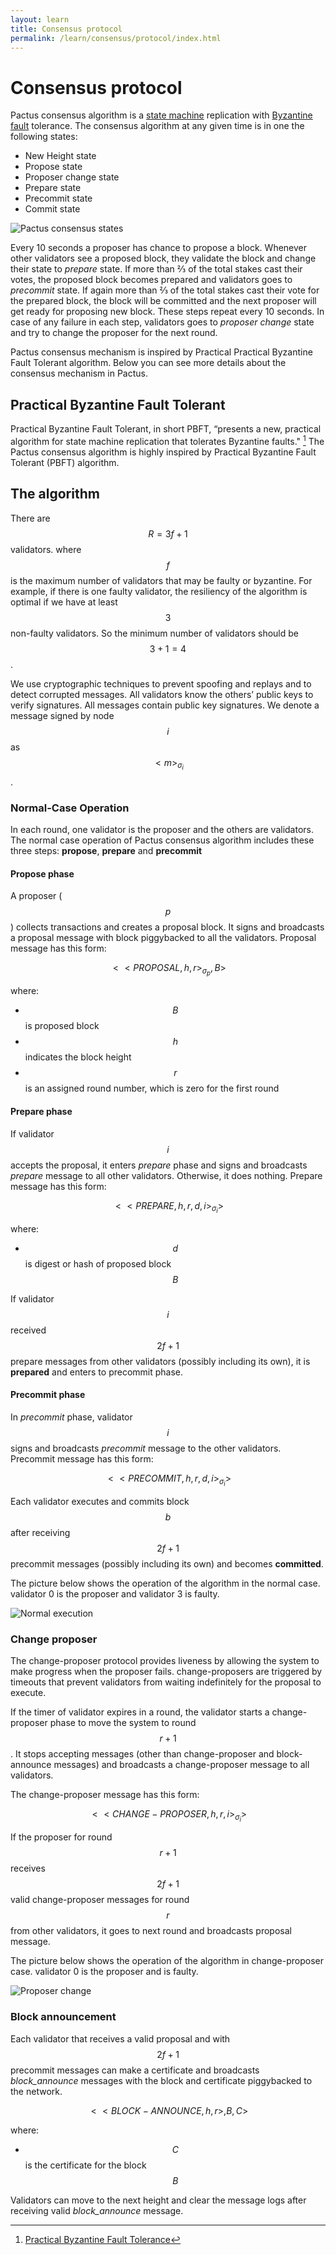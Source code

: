 ```yaml
---
layout: learn
title: Consensus protocol
permalink: /learn/consensus/protocol/index.html
---
```


# Consensus protocol

Pactus consensus algorithm is a [state machine](https://en.wikipedia.org/wiki/Finite-state_machine)
replication with [Byzantine fault](https://en.wikipedia.org/wiki/Byzantine_fault) tolerance. The
consensus algorithm at any given time is in one the following states:

- New Height state
- Propose state
- Proposer change state
- Prepare state
- Precommit state
- Commit state

![Pactus consensus states](/assets/images/pactus_consensus_states.png)

Every 10 seconds a proposer has chance to propose a block. Whenever other validators see a proposed
block, they validate the block and change their state to _prepare_ state. If more than ⅔ of the
total stakes cast their votes, the proposed block becomes prepared and validators goes to
_precommit_ state. If again more than ⅔ of the total stakes cast their vote for the prepared block,
the block will be committed and the next proposer will get ready for proposing new block. These
steps repeat every 10 seconds. In case of any failure in each step, validators goes to _proposer
change_ state and try to change the proposer for the next round.

Pactus consensus mechanism is inspired by Practical Practical Byzantine Fault Tolerant algorithm.
Below you can see more details about the consensus mechanism in Pactus.

## Practical Byzantine Fault Tolerant

Practical Byzantine Fault Tolerant, in short PBFT, “presents a new, practical algorithm for state
machine replication that tolerates Byzantine faults." [^first] The Pactus consensus algorithm is
highly inspired by Practical Byzantine Fault Tolerant (PBFT) algorithm.

## The algorithm

There are <span v-pre>$$R = 3f+1$$</span> validators. where <span v-pre>$$f$$</span> is the maximum
number of validators that may be faulty or byzantine. For example, if there is one faulty validator,
the resiliency of the algorithm is optimal if we have at least <span v-pre>$$3$$</span> non-faulty
validators. So the minimum number of validators should be <span v-pre>$$3+1=4$$</span>.

We use cryptographic techniques to prevent spoofing and replays and to detect corrupted messages.
All validators know the others’ public keys to verify signatures. All messages contain public key
signatures. We denote a message signed by node <span v-pre>$$i$$</span> as
<span v-pre>$$<m>_{\sigma _i}$$</span>.

### Normal-Case Operation

In each round, one validator is the proposer and the others are validators. The normal case
operation of Pactus consensus algorithm includes these three steps: **propose**, **prepare** and
**precommit**

#### Propose phase

A proposer (<span v-pre>$$p$$</span>) collects transactions and creates a proposal block. It signs and
broadcasts a proposal message with block piggybacked to all the validators. Proposal message has
this form:

<span v-pre>$$<<PROPOSAL,h,r>_{\sigma _p}, B>$$</span>

where:

- <span v-pre>$$B$$</span> is proposed block
- <span v-pre>$$h$$</span> indicates the block height
- <span v-pre>$$r$$</span> is an assigned round number, which is zero for the first round

#### Prepare phase

If validator <span v-pre>$$i$$</span> accepts the proposal, it enters _prepare_ phase and signs and
broadcasts _prepare_ message to all other validators. Otherwise, it does nothing. Prepare message
has this form:

<span v-pre>$$<<PREPARE,h,r,d,i>_{\sigma _i}>$$</span>

where:

- <span v-pre>$$d$$</span> is digest or hash of proposed block <span v-pre>$$B$$</span>

If validator <span v-pre>$$i$$</span> received <span v-pre>$$2f+1$$</span> prepare messages from other
validators (possibly including its own), it is **prepared** and enters to precommit phase.

#### Precommit phase

In _precommit_ phase, validator <span v-pre>$$i$$</span> signs and broadcasts _precommit_ message to
the other validators. Precommit message has this form:

<span v-pre>$$<<PRECOMMIT,h,r,d,i>_{\sigma _i}>$$</span>

Each validator executes and commits block <span v-pre>$$b$$</span> after receiving
<span v-pre>$$2f+1$$</span> precommit messages (possibly including its own) and becomes **committed**.

The picture below shows the operation of the algorithm in the normal case. validator 0 is the
proposer and validator 3 is faulty.

![Normal execution](/assets/images/pactus_consensus_normal_execution.png)

### Change proposer

The change-proposer protocol provides liveness by allowing the system to make progress when the
proposer fails. change-proposers are triggered by timeouts that prevent validators from waiting
indefinitely for the proposal to execute.

If the timer of validator expires in a round, the validator starts a change-proposer phase to move
the system to round <span v-pre>$$r+1$$</span>. It stops accepting messages (other than
change-proposer and block-announce messages) and broadcasts a change-proposer message to all
validators.

The change-proposer message has this form:

<span v-pre>$$<<CHANGE-PROPOSER,h,r,i>_{\sigma _i}>$$</span>

If the proposer for round <span v-pre>$$r+1$$</span> receives <span v-pre>$$2f+1$$</span> valid
change-proposer messages for round <span v-pre>$$r$$</span> from other validators, it goes to next
round and broadcasts proposal message.

The picture below shows the operation of the algorithm in change-proposer case. validator 0 is the
proposer and is faulty.

![Proposer change](/assets/images/pactus_consensus_change_proposer.png)

### Block announcement

Each validator that receives a valid proposal and with <span v-pre>$$2f+1$$</span> precommit messages
can make a certificate and broadcasts _block_announce_ messages with the block and certificate
piggybacked to the network.

<span v-pre>$$<<BLOCK-ANNOUNCE,h,r>,B,C>$$</span>

where:

- <span v-pre>$$C$$</span> is the certificate for the block <span v-pre>$$B$$</span>

Validators can move to the next height and clear the message logs after receiving valid
_block_announce_ message.

[^first]: [Practical Byzantine Fault Tolerance](https://www.microsoft.com/en-us/research/wp-content/uploads/2017/01/thesis-mcastro.pdf)
